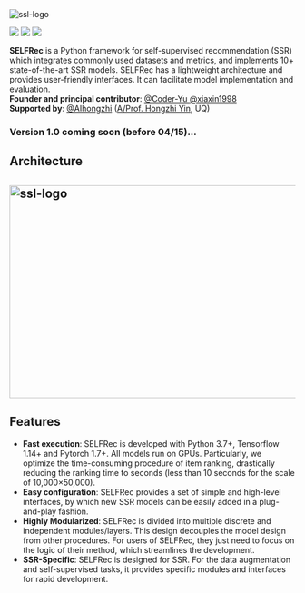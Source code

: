 <img src="https://i.ibb.co/54vTYzk/ssl-logo.png" alt="ssl-logo" border="0">

<p float="left"><img src="https://img.shields.io/badge/python-v3.7+-red"> <img src="https://img.shields.io/badge/pytorch-v1.7+-blue"> <img src="https://img.shields.io/badge/tensorflow-v1.14+-green">  <br>

**SELFRec** is a Python framework for self-supervised recommendation (SSR) which integrates commonly used datasets and metrics, and implements 10+ state-of-the-art SSR models. SELFRec has a lightweight architecture and provides user-friendly interfaces. It can facilitate model implementation and evaluation.
<br>
**Founder and principal contributor**: [@Coder-Yu ](https://github.com/Coder-Yu) [@xiaxin1998](https://github.com/xiaxin1998) <br>
**Supported by**: [@AIhongzhi](https://github.com/AIhongzhi) (<a href="https://sites.google.com/view/hongzhi-yin/home">A/Prof. Hongzhi Yin</a>, UQ)

<h3>Version 1.0 coming soon (before 04/15)...<h3>
  
<h2>Architecture<h2>
<img src="https://raw.githubusercontent.com/Coder-Yu/SELFRec/main/selfrec.jpg" alt="ssl-logo" width="633" height="375" border="0">


<h2>Features</h2>
<ul>
<li><b>Fast execution</b>: SELFRec is developed with Python 3.7+, Tensorflow 1.14+ and Pytorch 1.7+. All models run on GPUs. Particularly, we optimize the time-consuming procedure of item ranking, drastically reducing the ranking time to seconds (less than 10 seconds for the scale of 10,000×50,000). </li>
<li><b>Easy configuration</b>: SELFRec provides a set of simple and high-level interfaces, by which new SSR models can be easily added in a plug-and-play fashion.</li>
<li><b>Highly Modularized</b>: SELFRec is divided into multiple discrete and independent modules/layers. This design decouples the model design from other procedures. For users of SELFRec, they just need to focus on the logic of their method, which streamlines the development.</li>
<li><b>SSR-Specific</b>:  SELFRec is designed for SSR. For the data augmentation and self-supervised tasks, it provides specific modules and interfaces for rapid development.</li>
</ul>


